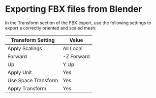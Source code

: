 # Exporting FBX files from Blender

In the Transform section of the FBX export, use the following settings to export a correctly oriented and scaled mesh:

| Transform Setting   | Value      |
|---------------------|------------|
| Apply Scalings      | All Local  |
| Forward             | -Z Forward |
| Up                  | Y Up       |
| Apply Unit          | Yes        |
| Use Space Transform | Yes        |
| Apply Transform     | Yes        |
